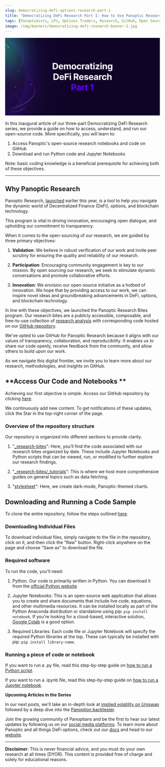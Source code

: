 ```yaml
---
slug: democratizing-defi-options-research-part-1
title: "Democratizing DeFi Research Part I: How to Use Panoptic Research’s GitHub Repository"
tags: [Panoptimists, LPs, Options Traders, Research, GitHub, Open Source, Democratizing DeFi Research]
image: /img/banners/democratizing-defi-research-banner-1.jpg
---
```


![democratizing-defi-research-banner-1.jpg](./democratizing-defi-research-banner-1.jpg)

In this inaugural article of our three-part Democratizing DeFi Research series, we provide a guide on how to access, understand, and run our open-source code. More specifically, you will learn to:

1. Access Panoptic's open-source research notebooks and code on GitHub
2. Download and run Python code and Jupyter Notebooks

<!--truncate-->

Note: basic coding knowledge is a beneficial prerequisite for achieving both of these objectives.


---


##  **Why Panoptic Research**


Panoptic Research, [launched](https://panoptic.xyz/blog/panoptic-defi-options-research-launch) earlier this year, is a tool to help you navigate the dynamic world of Decentralized Finance (DeFi), options, and blockchain technology.


This program is vital in driving innovation, encouraging open dialogue, and upholding our commitment to transparency.


When it comes to the open-sourcing of our research, we are guided by three primary objectives:


1. **Validation**: We believe in robust verification of our work and invite peer scrutiny for ensuring the quality and reliability of our research.

2. **Participation**: Encouraging community engagement is key to our mission. By open sourcing our research, we seek to stimulate dynamic conversations and promote collaborative efforts.

3. **Innovation**: We envision our open-source initiative as a hotbed of innovation. We hope that by providing access to our work, we can inspire novel ideas and groundbreaking advancements in DeFi, options, and blockchain technology.


In line with these objectives, we launched the Panoptic Research Bites program. Our research bites are a publicly accessible, composable, and free-to-use collection of [research analysis](https://panoptic.xyz/research) with corresponding code hosted on our [GitHub repository](https://github.com/panoptic-labs/research).


We've opted to use GitHub for Panoptic Research because it aligns with our values of transparency, collaboration, and reproducibility. It enables us to share our code openly, receive feedback from the community, and allow others to build upon our work.


As we navigate this digital frontier, we invite you to learn more about our research, methodologies, and insights on GitHub.


## **Access Our Code and Notebooks **

Achieving our first objective is simple. Access our GitHub repository by clicking [here](https://github.com/panoptic-labs/research).


We continuously add new content. To get notifications of these updates, click the Star in the top-right corner of the page.


### **Overview of the repository structure**

Our repository is organized into different sections to provide clarity.


1. "[_research-bites](https://github.com/panoptic-labs/research/tree/main/_research-bites)": Here, you’ll find the code associated with our research bites organized by date. These include Jupyter Notebooks and Python scripts that can be viewed, run, or modified to further explore our research findings.

2. "[_research-bites/_tutorials](https://github.com/panoptic-labs/research/tree/main/_research-bites/_tutorials)": This is where we host more comprehensive guides on general topics such as data fetching.

3. "[stylesheet](https://github.com/panoptic-labs/research/tree/main/stylesheet)": Here, we create dark-mode, Panoptic-themed charts.


## **Downloading and Running a Code Sample**


To clone the entire repository, follow the steps outlined [here](https://docs.github.com/en/repositories/creating-and-managing-repositories/cloning-a-repository).


### **Downloading Individual Files**


To download individual files, simply navigate to the file in the repository, click on it, and then click the "Raw" button. Right-click anywhere on the page and choose "Save as" to download the file.


### **Required software**


To run the code, you'll need:


1. Python. Our code is primarily written in Python. You can download it from the [official Python website](https://www.python.org/downloads/).

2. Jupyter Notebooks: This is an open-source web application that allows you to create and share documents that include live code, equations, and other multimedia resources. It can be installed locally as part of the Python Anaconda distribution or standalone using pip: `pip install notebook`. If you're looking for a cloud-based, interactive solution, [Google Colab](https://www.geeksforgeeks.org/how-to-use-google-colab/) is a good option.

3. Required Libraries: Each code file or Jupyter Notebook will specify the required Python libraries at the top. These can typically be installed with pip: `pip install library-name`.


### **Running a piece of code or notebook**


If you want to run a .py file, read this step-by-step guide on [how to run a Python script](https://pythonbasics.org/execute-python-scripts/).

If you want to run a .ipynb file, read this step-by-step guide on [how to run a Jupyter notebook](https://docs.jupyter.org/en/latest/running.html).

**Upcoming Articles in the Series**

In our next posts, we'll take an in-depth look at [implied volatility on Uniswap](https://panoptic.xyz/research/democratizing-defi-options-research-implied-volatility) followed by a deep dive into the [Panoption backtester](https://panoptic.xyz/research/democratizing-defi-options-research-backtest).

Join the growing community of Panoptians and be the first to hear our latest updates by following us on our [social media platforms](https://links.panoptic.xyz/all). To learn more about Panoptic and all things DeFi options, check out our [docs](https://panoptic.xyz/docs/intro) and head to our [website](https://panoptic.xyz/).  


---

**Disclaimer**: This is never financial advice, and you must do your own research at all times (DYOR). This content is provided free of charge and solely for educational reasons.



